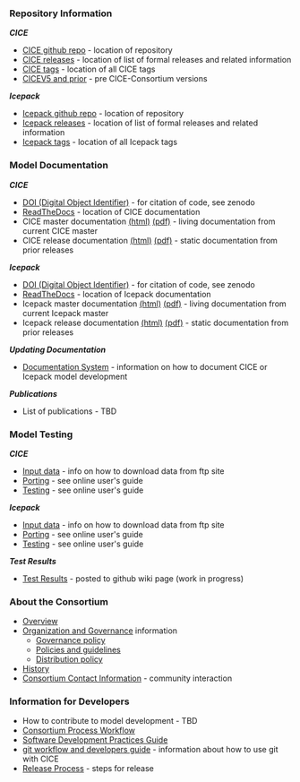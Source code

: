 ### Repository Information
_**CICE**_
* [CICE github repo](https://github.com/CICE-Consortium/CICE) - location of repository
* [CICE releases](https://github.com/CICE-Consortium/CICE/wiki/Release-Index) - location of list of formal releases and related information
* [CICE tags](https://github.com/CICE-Consortium/CICE/tags) - location of all CICE tags
* [CICEV5 and prior](https://github.com/CICE-Consortium/CICE-svn-trunk) - pre CICE-Consortium versions

_**Icepack**_
* [Icepack github repo](https://github.com/CICE-Consortium/Icepack) - location of repository
* [Icepack releases](https://github.com/CICE-Consortium/Icepack/wiki/Release-Index) - location of list of formal releases and related information
* [Icepack tags](https://github.com/CICE-Consortium/Icepack/tags) - location of all Icepack tags

### Model Documentation

_**CICE**_
* [DOI (Digital Object Identifier)](https://zenodo.org/record/1205675) - for citation of code, see zenodo
* [ReadTheDocs](https://readthedocs.org/projects/cice-consortium-cice/) - location of CICE documentation
* CICE master documentation [(html)](http://cice-consortium-cice.readthedocs.io/en/master/) [(pdf)](https://media.readthedocs.org/pdf/cice-consortium-cice/master/cice-consortium-cice.pdf) - living documentation from current CICE master
* CICE release documentation [(html)](https://readthedocs.org/projects/cice-consortium-cice/) [(pdf)](https://readthedocs.org/projects/cice-consortium-cice/downloads/) - static documentation from prior releases

_**Icepack**_
* [DOI (Digital Object Identifier)](https://zenodo.org/record/1213463) - for citation of code, see zenodo
* [ReadTheDocs](https://readthedocs.org/projects/cice-consortium-icepack/) - location of Icepack documentation
* Icepack master documentation [(html)](http://cice-consortium-icepack.readthedocs.io/en/master/) [(pdf)](https://media.readthedocs.org/pdf/cice-consortium-icepack/master/cice-consortium-icepack.pdf) - living documentation from current Icepack master
* Icepack release documentation [(html)](https://readthedocs.org/projects/cice-consortium-icepack/) [(pdf)](https://readthedocs.org/projects/cice-consortium-icepack/downloads/) - static documentation from prior releases

_**Updating Documentation**_
* [Documentation System](http://cice-consortium-cice.readthedocs.io/en/master/developer_guide/dg_documentation.html)  - information on how to document CICE or Icepack model development 

_**Publications**_
* List of publications - TBD

### Model Testing

_**CICE**_
* [Input data](https://github.com/CICE-Consortium/CICE/wiki/Testing-CICE) - info on how to download data from ftp site
* [Porting](http://cice-consortium-cice.readthedocs.io/en/master/index.html) - see online user's guide
* [Testing](http://cice-consortium-cice.readthedocs.io/en/master/index.html) - see online user's guide

_**Icepack**_ 
* [Input data](https://github.com/CICE-Consortium/Icepack/wiki/Testing-Icepack) - info on how to download data from ftp site
* [Porting](http://cice-consortium-cice.readthedocs.io/en/master/index.html) - see online user's guide
* [Testing](http://cice-consortium-cice.readthedocs.io/en/master/index.html) - see online user's guide

_**Test Results**_
* [Test Results](https://github.com/CICE-Consortium/Test-Results/wiki) - posted to github wiki page (work in progress)

### About the Consortium
* [Overview](https://github.com/CICE-Consortium/About-Us)
* [Organization and Governance](https://github.com/CICE-Consortium/About-Us/wiki/Consortium-Organization-and-Governance) information
   * [Governance policy](https://github.com/CICE-Consortium/About-Us/blob/master/Governance.pdf) 
   * [Policies and guidelines](https://github.com/CICE-Consortium/About-Us/blob/master/PoliciesandGuidelines.pdf)
   * [Distribution policy](https://github.com/CICE-Consortium/About-Us/blob/master/DistributionPolicy.pdf)
* [History](https://github.com/CICE-Consortium/About-Us/wiki/History)
* [Consortium Contact Information](https://github.com/CICE-Consortium/About-Us/wiki/Consortium-Organization-and-Governance) - community interaction

### Information for Developers
* How to contribute to model development - TBD
* [Consortium Process Workflow](https://docs.google.com/document/d/1BfgRrPMjBXeDGBXS5jRsiJo5tvYdUms8zUEFmTj-IP0/edit?usp=sharing)    
* [Software Development Practices Guide](https://github.com/CICE-Consortium/About-Us/blob/master/SoftwareDevelopmentPractices.pdf)   
* [git workflow and developers guide](https://github.com/CICE-Consortium/About-Us/wiki/Git-Workflow-Guidance) - information about how to use git with CICE 
* [Release Process](https://github.com/CICE-Consortium/CICE/wiki/Release-Process) - steps for release